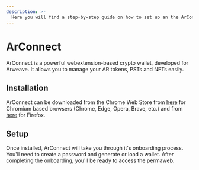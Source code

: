 ```yaml
---
description: >-
  Here you will find a step-by-step guide on how to set up an the ArConnect wallet
---
```


# ArConnect

ArConnect is a powerful webextension-based crypto wallet, developed for Arweave. It allows you to manage your AR tokens, PSTs and NFTs easily.

## Installation

ArConnect can be downloaded from the Chrome Web Store from [here](https://chrome.google.com/webstore/detail/arconnect/einnioafmpimabjcddiinlhmijaionap) for Chromium based browsers (Chrome, Edge, Opera, Brave, etc.) and from [here](https://addons.mozilla.org/en-US/firefox/addon/arconnect/) for Firefox.

## Setup

Once installed, ArConnect will take you through it's onboarding process. You'll need to create a password and generate or load a wallet. After completing the onboarding, you'll be ready to access the permaweb.
